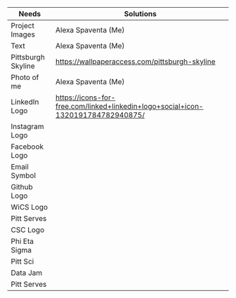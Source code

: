 |Needs |Solutions |
|-----|-----|
|Project Images|Alexa Spaventa (Me)|
|Text|Alexa Spaventa (Me)|
|Pittsburgh Skyline |https://wallpaperaccess.com/pittsburgh-skyline|
|Photo of me|Alexa Spaventa (Me)|
|LinkedIn Logo|https://icons-for-free.com/linked+linkedin+logo+social+icon-1320191784782940875/|\
|Instagram Logo||
|Facebook Logo||
|Email Symbol||
|Github Logo||
|WiCS Logo||
|Pitt Serves||
|CSC Logo||
|Phi Eta Sigma||
|Pitt Sci||
|Data Jam||
|Pitt Serves||

